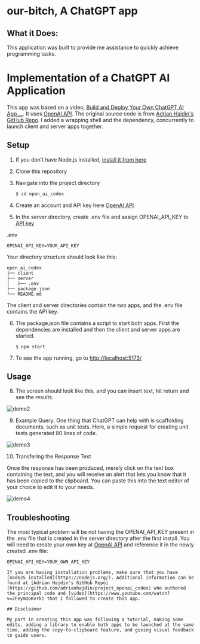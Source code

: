 # our-bitch, A ChatGPT app

## What it Does:

This application was built to provide me assistance to quickly achieve programming tasks.

# Implementation of a ChatGPT AI Application

This app was based on a video, [Build and Deploy Your Own ChatGPT AI App ...](https://www.youtube.com/watch?v=2FeymQoKvrk). It uses [OpenAI API](https://openai.com/api/). The original source code is from [Adrian Hajdin's GitHub Repo](https://github.com/adrianhajdin/project_openai_codex). I added a wrapping shell and the dependency, concurrently to launch client and server apps together.

## Setup

1. If you don’t have Node.js installed, [install it from here](https://nodejs.org/)

2. Clone this repository

3. Navigate into the project directory

   ```bash
   $ cd open_ai_codex
   ```

4. Create an account and API key here [OpenAI API](https://openai.com/api/)

5. In the server directory, create .env file and assign OPENAI_API_KEY to [API key](https://beta.openai.com/account/api-keys)

.env

```
OPENAI_API_KEY=YOUR_API_KEY
```

Your directory structure should look like this:

```
open_ai_codex
├── client
├── server
│   ├── .env
├── package.json
└── README.md
```

The client and server directories contain the two apps, and the .env file contains the API key.

6. The package.json file contains a script to start both apps. First the dependencies are installed and then the client and server apps are started.
   ```
   $ npm start
   ```
7. To see the app running, go to [http://localhost:5173/](http://localhost:5173/)

## Usage

8. The screen should look like this, and you can insert text, hit return and see the results.

![demo2](https://user-images.githubusercontent.com/643109/212488328-11b66193-6ea2-4cbb-8e1c-167d3e18f86e.jpg)

9. Example Query:
   One thing that ChatGPT can help with is scaffolding documents, such as unit tests. Here, a simple request for creating unit tests generated 80 lines of code.

![demo3](https://user-images.githubusercontent.com/643109/212488599-45e3061a-88b3-4022-b3fa-7dffeef7f0a7.jpg)

10. Transfering the Response Text

Once the response has been produced, merely click on the text box containing the text, and you will receive an alert that lets you know that it has been copied to the clipboard. You can paste this into the text editor of your choice to edit it to your needs.

![demo4](https://user-images.githubusercontent.com/643109/212488688-4f825b55-e218-4c02-895d-a0a9af339211.jpg)

## Troubleshooting

The most typical problem will be not having the OPENAI_API_KEY present in the .env file that is created in the server directory after the first install. You will need to create your own key at [OpenAI API](https://openai.com/api/) and reference it in the newly created .env file:

```
OPENAI_API_KEY=YOUR_OWN_API_KEY
``
If you are having installation problems, make sure that you have [nodeJS installed](https://nodejs.org/). Additional information can be found at [Adrian Hajdin's GitHub Repo](https://github.com/adrianhajdin/project_openai_codex) who authored the principal code and [video](https://www.youtube.com/watch?v=2FeymQoKvrk) that I followed to create this app.

## Disclaimer

My part in creating this app was following a tutorial, making some edits, adding a library to enable both apps to be launched at the same time, adding the copy-to-clipboard feature, and giving visual feedback to guide users.

```
